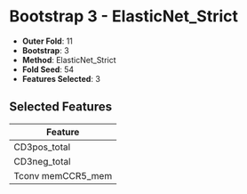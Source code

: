 # Bootstrap 3 - ElasticNet_Strict

- **Outer Fold**: 11
- **Bootstrap**: 3
- **Method**: ElasticNet_Strict
- **Fold Seed**: 54
- **Features Selected**: 3

## Selected Features

| Feature |
|---------|
| CD3pos_total |
| CD3neg_total |
| Tconv memCCR5_mem |
